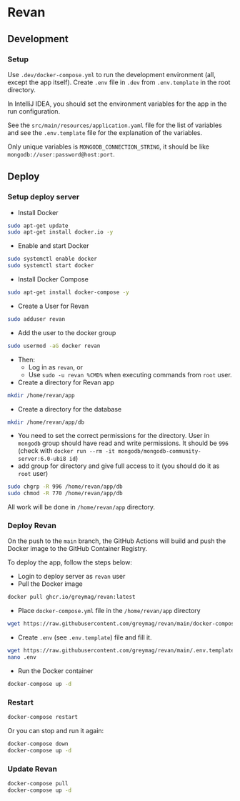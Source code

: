 # Revan

## Development

### Setup

Use `.dev/docker-compose.yml` to run the development environment (all, except the app itself).
Create `.env` file in `.dev` from `.env.template` in the root directory.

In IntelliJ IDEA, you should set the environment variables for the app in the run configuration.

See the `src/main/resources/application.yaml` file for the list of variables and 
see the `.env.template` file for the explanation of the variables.

Only unique variables is `MONGODB_CONNECTION_STRING`, it should be like `mongodb://user:password@host:port`.

## Deploy

### Setup deploy server

- Install Docker
```bash
sudo apt-get update
sudo apt-get install docker.io -y
```
- Enable and start Docker
```bash
sudo systemctl enable docker
sudo systemctl start docker
```
- Install Docker Compose
```bash
sudo apt-get install docker-compose -y
```
- Create a User for Revan
```bash
sudo adduser revan
```
- Add the user to the docker group
```bash
sudo usermod -aG docker revan
```
- Then:
   - Log in as `revan`, or 
   - Use `sudo -u revan %CMD%` when executing commands from `root` user.
- Create a directory for Revan app
```bash  
mkdir /home/revan/app
```
- Create a directory for the database
```bash
mkdir /home/revan/app/db
```
  - You need to set the correct permissions for the directory. User in `mongodb` group should have read and write permissions. 
  It should be `996`
    (check with `docker run --rm -it mongodb/mongodb-community-server:6.0-ubi8 id`)
  - add group for directory and give full access to it (you should do it as `root` user)
```bash
sudo chgrp -R 996 /home/revan/app/db
sudo chmod -R 770 /home/revan/app/db
```

All work will be done in `/home/revan/app` directory.

### Deploy Revan

On the push to the `main` branch, the GitHub Actions will build and push the Docker image to the GitHub Container Registry.

To deploy the app, follow the steps below:

- Login to deploy server as `revan` user
- Pull the Docker image
```bash
docker pull ghcr.io/greymag/revan:latest
```
- Place `docker-compose.yml` file in the `/home/revan/app` directory
```bash
wget https://raw.githubusercontent.com/greymag/revan/main/docker-compose.yaml
```
- Create `.env` (see `.env.template`) file and fill it.
```bash
wget https://raw.githubusercontent.com/greymag/revan/main/.env.template -O .env
nano .env
```
- Run the Docker container
```bash
docker-compose up -d
```

### Restart

```bash
docker-compose restart
````

Or you can stop and run it again:
```bash
docker-compose down
docker-compose up -d
```

### Update Revan

```bash
docker-compose pull
docker-compose up -d
```